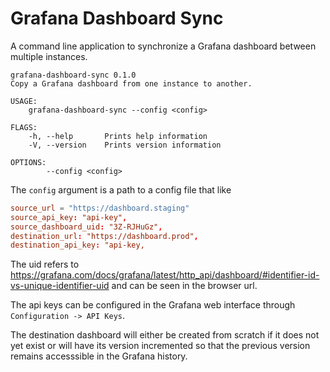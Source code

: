 # Grafana Dashboard Sync

A command line application to synchronize a Grafana dashboard between multiple instances.

```
grafana-dashboard-sync 0.1.0
Copy a Grafana dashboard from one instance to another.

USAGE:
    grafana-dashboard-sync --config <config>

FLAGS:
    -h, --help       Prints help information
    -V, --version    Prints version information

OPTIONS:
        --config <config>
```

The `config` argument is a path to a config file that like

```toml
source_url = "https://dashboard.staging"
source_api_key: "api-key",
source_dashboard_uid: "3Z-RJHuGz",
destination_url: "https://dashboard.prod",
destination_api_key: "api-key,
```

The uid refers to https://grafana.com/docs/grafana/latest/http_api/dashboard/#identifier-id-vs-unique-identifier-uid and can be seen in the browser url.

The api keys can be configured in the Grafana web interface through `Configuration -> API Keys`.

The destination dashboard will either be created from scratch if it does not yet exist or will have its version incremented so that the previous version remains accesssible in the Grafana history.

